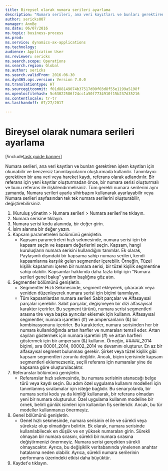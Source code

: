 ```yaml
--- 
title: Bireysel olarak numara serileri ayarlama
description: "Numara serileri, ana veri kayıtları ve bunları gerektiren işlem kayıtları için okunabilir ve benzersiz tanımlayıcılarını oluşturmada kullanılır."
author: sericks007
manager: AnnBe
ms.date: 06/07/2016
ms.topic: business-process
ms.prod: 
ms.service: dynamics-ax-applications
ms.technology: 
audience: Application User
ms.reviewer: sericks
ms.search.scope: Operations
ms.search.region: Global
ms.author: sericks
ms.search.validFrom: 2016-06-30
ms.dyn365.ops.version: Version 7.0.0
ms.translationtype: HT
ms.sourcegitcommit: f01d88149074b37517d00f03d8f55e1199a5198f
ms.openlocfilehash: 5c63022586f24cc1a50f7734910f15b237d35216
ms.contentlocale: tr-tr
ms.lasthandoff: 07/27/2017

---
```

# <a name="set-up-number-sequences-on-an-individual-basis"></a>Bireysel olarak numara serileri ayarlama

[!include[task guide banner](../../includes/task-guide-banner.md)]

Numara serileri, ana veri kayıtları ve bunları gerektiren işlem kayıtları için okunabilir ve benzersiz tanımlayıcılarını oluşturmada kullanılır. Tanımlayıcı gerektiren bir ana veri veya hareket kaydı, referans olarak adlandırılır. Bir referans için yeni kayıtlar oluşturmadan önce, bir numara serisi oluşturmalı ve bunu referans ile ilişkilendirmelisiniz. Tüm gerekli numara serilerini aynı zamanda, Numara serileri ayarla sihirbazını kullanarak ayarlayabilir veya Numara serileri sayfasından tek tek numara serilerini oluşturabilir, değiştirebilirsiniz.

1. (Kuruluş yönetim > Numara serileri > Numara serileri'ne tıklayın.
2. Numara serisine tıklayın.
3. Numara serisi kodu alanında, bir değer girin.
4. İsim alanına bir değer yazın.
5. Kapsam parametreleri bölümünü genişletin.
    * Kapsam parametreleri hızlı sekmesinde, numara serisi için bir kapsam seçin ve kapsam değerlerini seçin.     Kapsam, hangi kuruluşların numara serisini kullandığını tanımlar. Ek olarak, Paylaşımlı dışındaki bir kapsama sahip numara serileri, kendi kapsamlarına karşılık gelen segmentler içerebilir. Örneğin, Tüzel kişilik kapsamını içeren bir numara serisi, bir tüzel kişilik segmentine sahip olabilir. Kapsamlar hakkında daha fazla bilgi için "Numara serileri genel bakış" yardım başlığına göz atın.  
6. Segmentler bölümünü genişletin.
    * Segmentler Hızlı Sekmesinde, segment ekleyerek, çıkararak veya yeniden düzenleyerek numara serisi için biçimi tanımlayın.  
    * Tüm kapsamlardan numara serileri Sabit parçalar ve Alfasayısal parçalar içerebilir. Sabit parçalar, değişmeyen bir dizi alfasayısal karakter içerirler. Bu segment türünü, numara serisi segmentleri arasına tire veya başka ayırıcılar eklemek için kullanın. Alfasayısal segmentler, numara işaretleri (#) ve ampersanların (&) bir kombinasyonunu içerirler. Bu karakterler, numara serisinden her bir numara kullanıldığında artan harfler ve numaraları temsil eder. Artan sayıları göstermek için numara işaretini (#) ve artan harfleri göstermek için bir ampersanı (&) kullanın. Örneğin, #####_2014 biçimi, sıra 00001_2014, 00002_2014 ve devamını oluşturur.     En az bir alfasayısal segment bulunması gerekir. Şirket veya tüzel kişilik gibi kapsam segmentleri zorunlu değildir. Ancak, biçim içerisinde kapsam segmentleri eklemezseniz, seçili referans için numaralar yine de kapsama göre oluşturulacaktır.  
7. Referanslar bölümünü genişletin.
    * Referanslar hızlı sekmesinde, bu numara serisinin atanacağı belge türü veya kaydı seçin.     Bu adım özel uygulama kullanım modelleri için tanımlanmış sıralamalar için isteğe bağlıdır. Bu senaryolarda, bir numara serisi kodu ya da kimliği kullanarak, bir referans olmadan yeni bir numara oluşturulur. Özel uygulama kullanım modeline bir örnek, belirli günlük isimleri için kullanılan fiş serileridir. Ancak, bu tür modeller kullanmanızı önermeyiz.  
8. Genel bölümünü genişletin.
    * Genel hızlı sekmesinde, numara serisinin el ile ve sürekli veya süreksiz olup olmadığını belirtin. Ek olarak, numara serisinde kullanılabilecek en düşük ve en yüksek numaraları girin.     Sürekli olmayan bir numara sırasını, sürekli bir numara sırasına değiştirmenizi önermeyiz. Numara serisi gerçekten sürekli olmayacaktır. Ayrıca, bu değişiklik veritabanında yinelenen anahtar hatalarına neden olabilir. Ayrıca, sürekli numara serilerinin performans üzerindeki etkisi daha büyüktür.   
9. Kaydet'e tıklayın.


